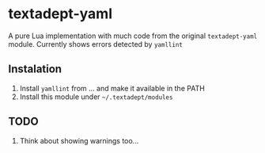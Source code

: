 # textadept-yaml

A pure Lua implementation with much code from the original `textadept-yaml` module.
Currently shows errors detected by `yamllint`

## Instalation

1. Install `yamllint` from ... and make it available in the PATH
2. Install this module under `~/.textadept/modules`

## TODO

1. Think about showing warnings too...
